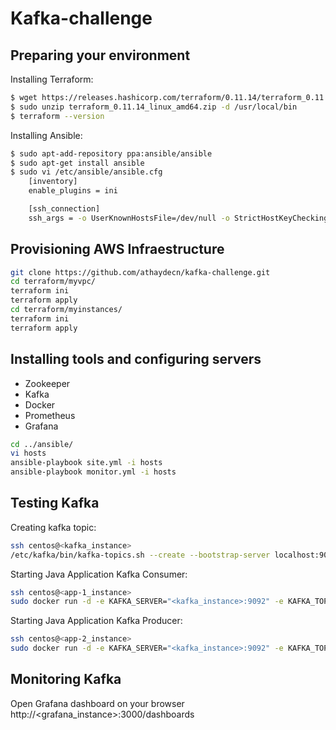 Kafka-challenge
=========


Preparing your environment
------------

Installing Terraform:
```bash
$ wget https://releases.hashicorp.com/terraform/0.11.14/terraform_0.11.14_linux_amd64.zip
$ sudo unzip terraform_0.11.14_linux_amd64.zip -d /usr/local/bin
$ terraform --version
``` 

Installing Ansible:
```bash
$ sudo apt-add-repository ppa:ansible/ansible
$ sudo apt-get install ansible
$ sudo vi /etc/ansible/ansible.cfg
    [inventory]
    enable_plugins = ini

    [ssh_connection]
    ssh_args = -o UserKnownHostsFile=/dev/null -o StrictHostKeyChecking=no
``` 


Provisioning AWS Infraestructure
------------

```bash
git clone https://github.com/athaydecn/kafka-challenge.git
cd terraform/myvpc/
terraform ini
terraform apply
cd terraform/myinstances/
terraform ini
terraform apply
``` 


Installing tools and configuring servers
------------

- Zookeeper
- Kafka
- Docker
- Prometheus
- Grafana

```bash
cd ../ansible/
vi hosts
ansible-playbook site.yml -i hosts
ansible-playbook monitor.yml -i hosts
``` 


Testing Kafka
------------

Creating kafka topic:
```bash
ssh centos@<kafka_instance>
/etc/kafka/bin/kafka-topics.sh --create --bootstrap-server localhost:9092 --replication-factor 1 --partitions 1 --topic test-topic
``` 
Starting Java Application Kafka Consumer:
```bash
ssh centos@<app-1_instance>
sudo docker run -d -e KAFKA_SERVER="<kafka_instance>:9092" -e KAFKA_TOPIC="test-topic" -e KAFKA_COUNT_MSG="10" athaydecn/app-kafka-consumer:latest
``` 
Starting Java Application Kafka Producer:
```bash
ssh centos@<app-2_instance>
sudo docker run -d -e KAFKA_SERVER="<kafka_instance>:9092" -e KAFKA_TOPIC="test-topic" -e KAFKA_COUNT_MSG="10" athaydecn/app-kafka-producer:latest
``` 

Monitoring Kafka
------------

Open Grafana dashboard on your browser
http://<grafana_instance>:3000/dashboards